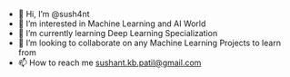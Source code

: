 - 👋 Hi, I’m @sush4nt
- 👀 I’m interested in Machine Learning and AI World
- 🌱 I’m currently learning Deep Learning Specialization
- 💞️ I’m looking to collaborate on any Machine Learning Projects to learn from
- 📫 How to reach me sushant.kb.patil@gmail.com

<!---
sush4nt/sush4nt is a ✨ special ✨ repository because its `README.md` (this file) appears on your GitHub profile.
You can click the Preview link to take a look at your changes.
--->
